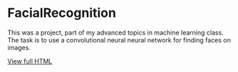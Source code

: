 # FacialRecognition

This was a project, part of my advanced topics in machine learning class. The task is to use a convolutional neural neural network for finding faces on images.

[View full HTML](https://htmlpreview.github.io/?https://raw.githubusercontent.com/TimoBl/FacialRecognition/main/Facial_Recognition.html)
